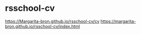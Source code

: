 # rsschool-cv
https://Margarita-bron.github.io/rsschool-cv/cv
https://margarita-bron.github.io/rsschool-cv/index.html
